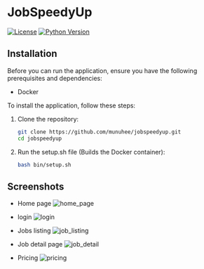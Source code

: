 # JobSpeedyUp
[![License](https://img.shields.io/badge/License-Apache%202.0-blue.svg)](https://opensource.org/licenses/Apache-2.0)
[![Python Version](https://img.shields.io/badge/Python-3.7%20%7C%203.8%20%7C%203.9-blue)](https://www.python.org/downloads/)

## Installation

Before you can run the application, ensure you have the following prerequisites and dependencies:

- Docker

To install the application, follow these steps:

1. Clone the repository:

   ```bash
   git clone https://github.com/munuhee/jobspeedyup.git
   cd jobspeedyup
   
2. Run the setup.sh file (Builds the Docker container):

    ```bash
    bash bin/setup.sh

## Screenshots

* Home page
![home_page](https://github.com/munuhee/jobspeedyup/assets/51537638/c9bc9afd-dcc3-48ab-9ffd-d2747e464548)

* login
![login](https://github.com/munuhee/jobspeedyup/assets/51537638/b794e55a-82df-41a1-8a01-852106070470)

* Jobs listing
![job_listing](https://github.com/munuhee/jobspeedyup/assets/51537638/38a40120-6be9-483e-8e87-a8f6f6e1a83c)

* Job detail page
![job_detail](https://github.com/munuhee/jobspeedyup/assets/51537638/a1e9ba88-ce54-4bd7-a8cc-a496c6ce1127)

* Pricing
  ![pricing](https://github.com/munuhee/jobspeedyup/assets/51537638/7bcead68-d3ee-4921-b4c0-12f27e54ef6b)





